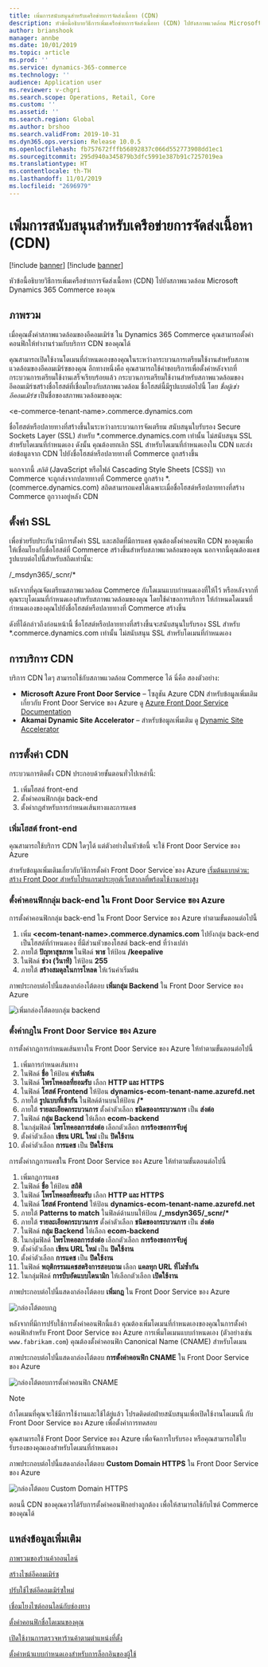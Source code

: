 ```yaml
---
title: เพิ่มการสนับสนุนสำหรับเครือข่ายการจัดส่งเนื้อหา (CDN)
description: หัวข้อนี้อธิบายวิธีการเพิ่มเครือข่ายการจัดส่งเนื้อหา (CDN) ไปยังสภาพแวดล้อม Microsoft Dynamics 365 Commerce ของคุณ
author: brianshook
manager: annbe
ms.date: 10/01/2019
ms.topic: article
ms.prod: ''
ms.service: dynamics-365-commerce
ms.technology: ''
audience: Application user
ms.reviewer: v-chgri
ms.search.scope: Operations, Retail, Core
ms.custom: ''
ms.assetid: ''
ms.search.region: Global
ms.author: brshoo
ms.search.validFrom: 2019-10-31
ms.dyn365.ops.version: Release 10.0.5
ms.openlocfilehash: fb757672fffb56892837c066d552773908dd1ec1
ms.sourcegitcommit: 295d940a345879b3dfc5991e387b91c7257019ea
ms.translationtype: HT
ms.contentlocale: th-TH
ms.lasthandoff: 11/01/2019
ms.locfileid: "2696979"
---
```

# <a name="add-support-for-a-content-delivery-network-cdn"></a>เพิ่มการสนับสนุนสำหรับเครือข่ายการจัดส่งเนื้อหา (CDN)

[!include [banner](includes/preview-banner.md)]
[!include [banner](includes/banner.md)]

หัวข้อนี้อธิบายวิธีการเพิ่มเครือข่ายการจัดส่งเนื้อหา (CDN) ไปยังสภาพแวดล้อม Microsoft Dynamics 365 Commerce ของคุณ

## <a name="overview"></a>ภาพรวม

เมื่อคุณตั้งค่าสภาพแวดล้อมของอีคอมเมิร์ซ ใน Dynamics 365 Commerce คุณสามารถตั้งค่าคอนฟิกให้ทำงานร่วมกับบริการ CDN ของคุณได้ 

คุณสามารถเปิดใช้งานโดเมนที่กำหนดเองของคุณในระหว่างกระบวนการเตรียมใช้งานสำหรับสภาพแวดล้อมของอีคอมเมิร์ซของคุณ อีกทางหนึ่งคือ คุณสามารถใช้คำขอบริการเพื่อตั้งค่าหลังจากที่กระบวนการเตรียมใช้งานเสร็จเรียบร้อยแล้ว กระบวนการเตรียมใช้งานสำหรับสภาพแวดล้อมของอีคอมเมิร์ซสร้างชื่อโฮสต์ที่เชื่อมโยงกับสภาพแวดล้อม ชื่อโฮสต์นี้มีรูปแบบต่อไปนี้ โดย *ชื่อผู้เช่าอีคอมเมิร์ซ* เป็นชื่อของสภาพแวดล้อมของคุณ:

&lt;e-commerce-tenant-name&gt;.commerce.dynamics.com

ชื่อโฮสต์หรือปลายทางที่สร้างขึ้นในระหว่างกระบวนการจัดเตรียม สนับสนุนใบรับรอง Secure Sockets Layer (SSL) สำหรับ \*.commerce.dynamics.com เท่านั้น ไม่สนับสนุน SSL สำหรับโดเมนที่กำหนดเอง ดังนั้น คุณต้องยกเลิก SSL สำหรับโดเมนที่กำหนดเองใน CDN และส่งต่อข้อมูลจาก CDN ไปยังชื่อโฮสต์หรือปลายทางที่ Commerce ถูกสร้างขึ้น 

นอกจากนี้ *สถิติ* (JavaScript หรือไฟล์ Cascading Style Sheets \[CSS\]) จาก Commerce จะถูกส่งจากปลายทางที่ Commerce ถูกสร้าง \*.(commerce.dynamics.com) สถิตสามารถแคชได้เฉพาะเมื่อชื่อโฮสต์หรือปลายทางที่สร้าง Commerce ถูกวางอยู่หลัง CDN

## <a name="set-up-ssl"></a>ตั้งค่า SSL

เพื่อช่วยรับประกันว่ามีการตั้งค่า SSL และสถิตที่มีการแคช คุณต้องตั้งค่าคอนฟิก CDN ของคุณเพื่อให้เชื่อมโยงกับชื่อโฮสต์ที่ Commerce สร้างขึ้นสำหรับสภาพแวดล้อมของคุณ นอกจากนี้คุณต้องแคชรูปแบบต่อไปนี้สำหรับสถิตเท่านั้น: 

/\_msdyn365/\_scnr/\*

หลังจากที่คุณจัดเตรียมสภาพแวดล้อม Commerce กับโดเมนแบบกำหนดเองที่ให้ไว้ หรือหลังจากที่คุณระบุโดเมนที่กำหนดเองสำหรับสภาพแวดล้อมของคุณ โดยใช้คำขอการบริการ ให้กำหนดโดเมนที่กำหนดเองของคุณไปยังชื่อโฮสต์หรือปลายทางที่ Commerce สร้างขึ้น

ดังที่ได้กล่าวถึงก่อนหน้านี้ ชื่อโฮสต์หรือปลายทางที่สร้างขึ้นจะสนับสนุนใบรับรอง SSL สำหรับ \*.commerce.dynamics.com เท่านั้น ไม่สนับสนุน SSL สำหรับโดเมนที่กำหนดเอง

## <a name="cdn-services"></a>การบริการ CDN

บริการ CDN ใดๆ สามารถใช้กับสภาพแวดล้อม Commerce ได้ นี่คือ สองตัวอย่าง:

- **Microsoft Azure Front Door Service** – โซลูชัน Azure CDN สำหรับข้อมูลเพิ่มเติมเกี่ยวกับ Front Door Service ของ Azure ดู [Azure Front Door Service Documentation](https://docs.microsoft.com/azure/frontdoor/)
- **Akamai Dynamic Site Accelerator** – สำหรับข้อมูลเพิ่มเติม ดู [Dynamic Site Accelerator](https://www.akamai.com/us/en/products/performance/dynamic-site-accelerator.jsp)

## <a name="cdn-setup"></a>การตั้งค่า CDN

กระบวนการติดตั้ง CDN ประกอบด้วยขั้นตอนทั่วไปเหล่านี้:

1. เพิ่มโฮสต์ front-end
1. ตั้งค่าคอนฟิกกลุ่ม back-end
1. ตั้งค่ากฎสำหรับการกำหนดเส้นทางและการแคช

### <a name="add-a-front-end-host"></a>เพิ่มโฮสต์ front-end

คุณสามารถใช้บริการ CDN ใดๆได้ แต่ตัวอย่างในหัวข้อนี้ จะใช้ Front Door Service ของ Azure 

สำหรับข้อมูลเพิ่มเติมเกี่ยวกับวิธีการตั้งค่า Front Door Service ่ของ Azure [เริ่มต้นแบบด่วน: สร้าง Front Door สำหรับโปรแกรมประยุกต์เว็บสากลที่พร้อมใช้งานอย่างสูง](https://docs.microsoft.com/azure/frontdoor/quickstart-create-front-door)

### <a name="configure-a-back-end-pool-in-azure-front-door-service"></a>ตั้งค่าคอนฟิกกลุ่ม back-end ใน Front Door Service ของ Azure

การตั้งค่าคอนฟิกกลุ่ม back-end ใน Front Door Service ของ Azure ทำตามขั้นตอนต่อไปนี้

1. เพิ่ม **&lt;ecom-tenant-name&gt;.commerce.dynamics.com** ไปยังกลุ่ม back-end เป็นโฮสต์ที่กำหนดเอง ที่มีส่วนหัวของโฮสต์ back-end ที่ว่างเปล่า
1. ภายใต้ **ปัญหาสุขภาพ** ในฟิลด์ **พาธ** ให้ป้อน **/keepalive**
1. ในฟิลด์ **ช่วง (วินาที)** ให้ป้อน **255**
1. ภายใต้ **สร้างสมดุลในการโหลด** ให้เว้นค่าเริ่มต้น

ภาพประกอบต่อไปนี้แสดงกล่องโต้ตอบ **เพิ่มกลุ่ม Backend** ใน Front Door Service ของ Azure

![เพิ่มกล่องโต้ตอบกลุ่ม backend](./media/CDN_BackendPool.png)

### <a name="set-up-rules-in-azure-front-door-service"></a>ตั้งค่ากฎใน Front Door Service ของ Azure

การตั้งค่ากฎการกำหนดเส้นทางใน Front Door Service ของ Azure ให้ทำตามขั้นตอนต่อไปนี้

1. เพิ่มการกำหนดเส้นทาง
1. ในฟิลด์ **ชื่อ** ให้ป้อน **ค่าเริ่มต้น**
1. ในฟิลด์ **โพรโทคอลที่ยอมรับ** เลือก **HTTP และ HTTPS**
1. ในฟิลด์ **โฮสต์ Frontend** ให้ป้อน **dynamics-ecom-tenant-name.azurefd.net**
1. ภายใต้ **รูปแบบที่เข้ากัน** ในฟิลด์ด้านบนให้ป้อน **/\***
1. ภายใต้ **รายละเอียดกระบวนการ** ตั้งค่าตัวเลือก **ชนิดของกระบวนการ** เป็น **ส่งต่อ**
1. ในฟิลด์ **กลุ่ม Backend** ให้เลือก **ecom-backend**
1. ในกลุ่มฟิลด์ **โพรโทคอลการส่งต่อ** เลือกตัวเลือก **การร้องขอการจับคู่** 
1. ตั้งค่า่ตัวเลือก **เขียน URL ใหม่** เป็น **ปิดใช้งาน**
1. ตั้งค่า่ตัวเลือก **การแคช** เป็น **ปิดใช้งาน**

การตั้งค่ากฎการแคชใน Front Door Service ของ Azure ให้ทำตามขั้นตอนต่อไปนี้

1. เพิ่มกฎการแคช
1. ในฟิลด์ **ชื่อ** ให้ป้อน **สถิติ**
1. ในฟิลด์ **โพรโทคอลที่ยอมรับ** เลือก **HTTP และ HTTPS**
1. ในฟิลด์ **โฮสต์ Frontend** ให้ป้อน **dynamics-ecom-tenant-name.azurefd.net**
1. ภายใต้ **Patterns to match** ในฟิลด์ด้านบนให้ป้อน **/\_msdyn365/\_scnr/\***
1. ภายใต้ **รายละเอียดกระบวนการ** ตั้งค่าตัวเลือก **ชนิดของกระบวนการ** เป็น **ส่งต่อ**
1. ในฟิลด์ **กลุ่ม Backend** ให้เลือก **ecom-backend**
1. ในกลุ่มฟิลด์ **โพรโทคอลการส่งต่อ** เลือกตัวเลือก **การร้องขอการจับคู่**
1. ตั้งค่า่ตัวเลือก **เขียน URL ใหม่** เป็น **ปิดใช้งาน**
1. ตั้งค่า่ตัวเลือก **การแคช** เป็น **ปิดใช้งาน**
1. ในฟิลด์ **พฤติกรรมแคชสตริงการสอบถาม** เลือก **แคลทุก URL ที่ไม่ซ้ำกัน**
1. ในกลุ่มฟิลด์ **การบีบอัดแบบไดนามิก** ให้เลือกตัวเลือก **เปิดใช้งาน**

ภาพประกอบต่อไปนี้แสดงกล่องโต้ตอบ **เพิ่มกฎ** ใน Front Door Service ของ Azure

![กล่องโต้ตอบกฎ](./media/CDN_CachingRule.png)

หลังจากที่มีการปรับใช้การตั้งค่าคอนฟิกนี้แล้ว คุณต้องเพิ่มโดเมนที่กำหนดเองของคุณในการตั้งค่าคอนฟิกสำหรับ Front Door Service ของ Azure การเพิ่มโดเมนแบบกำหนดเอง (ตัวอย่างเช่น `www.fabrikam.com`) คุณต้องตั้งค่าคอนฟิก Canonical Name (CNAME) สำหรับโดเมน

ภาพประกอบต่อไปนี้แสดงกล่องโต้ตอบ **การตั้งค่าคอนฟิก CNAME** ใน Front Door Service ของ Azure

![กล่องโต้ตอบการตั้งค่าคอนฟิก CNAME](./media/CNAME_Configuration.png)

> [!NOTE]
> ถ้าโดเมนที่คุณจะใช้มีการใช้งานและใช้ได้ยู่แล้ว โปรดติดต่อฝ่ายสนับสนุนเพื่อเปิดใช้งานโดเมนนี้ กับ Front Door Service ของ Azure เพื่อตั้งค่าการทดสอบ

คุณสามารถใช้ Front Door Service ของ Azure เพื่อจัดการใบรับรอง หรือคุณสามารถใช้ใบรับรองของคุณเองสำหรับโดเมนที่กำหนดเอง

ภาพประกอบต่อไปนี้แสดงกล่องโต้ตอบ **Custom Domain HTTPS** ใน Front Door Service ของ Azure

![กล่องโต้ตอบ Custom Domain HTTPS](./media/Custom_Domain_HTTPS.png)

ตอนนี้ CDN ของคุณควรได้รับการตั้งค่าคอนฟิกอย่างถูกต้อง เพื่อให้สามารถใช้กับไซต์ Commerce ของคุณได้

## <a name="additional-resources"></a>แหล่งข้อมูลเพิ่มเติม

[ภาพรวมของร้านค้าออนไลน์](online-store-overview.md)

[สร้างไซต์อีคอมเมิร์ซ](create-ecommerce-site.md)

[ปรับใช้ไซต์อีคอมเมิร์ซใหม่](deploy-ecommerce-site.md)

[เชื่อมโยงไซต์ออนไลน์กับช่องทาง](associate-site-online-store.md)

[ตั้งค่าคอนฟิกชื่อโดเมนของคุณ](configure-your-domain-name.md)

[เปิดใช้งานการตรวจหาร้านค้าตามตำแหน่งที่ตั้ง](enable-store-detection.md)

[ตั้งค่าหน้าแบบกำหนดเองสำหรับการล็อกอินของผู้ใช้](custom-pages-user-logins.md)
